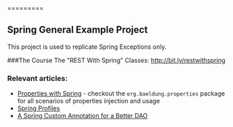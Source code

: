 =========

## Spring General Example Project

This project is used to replicate Spring Exceptions only.

###The Course
The "REST With Spring" Classes: http://bit.ly/restwithspring
 
### Relevant articles: 
- [Properties with Spring](http://www.baeldung.com/2012/02/06/properties-with-spring) - checkout the `org.baeldung.properties` package for all scenarios of properties injection and usage
- [Spring Profiles](http://www.baeldung.com/spring-profiles)
- [A Spring Custom Annotation for a Better DAO](http://www.baeldung.com/spring-annotation-bean-pre-processor)
